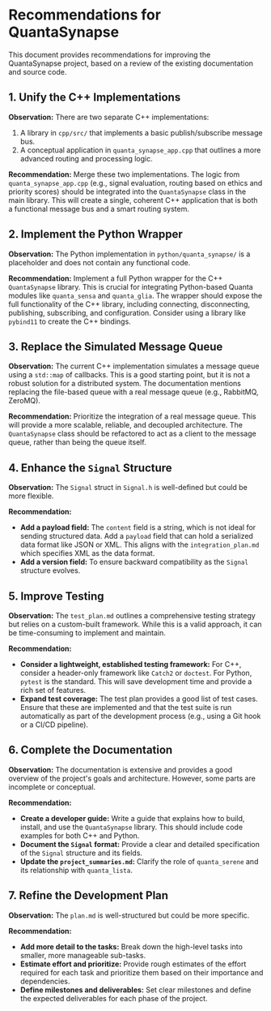 # Recommendations for QuantaSynapse

This document provides recommendations for improving the QuantaSynapse project, based on a review of the existing documentation and source code.

## 1. Unify the C++ Implementations

**Observation:** There are two separate C++ implementations:
1.  A library in `cpp/src/` that implements a basic publish/subscribe message bus.
2.  A conceptual application in `quanta_synapse_app.cpp` that outlines a more advanced routing and processing logic.

**Recommendation:** Merge these two implementations. The logic from `quanta_synapse_app.cpp` (e.g., signal evaluation, routing based on ethics and priority scores) should be integrated into the `QuantaSynapse` class in the main library. This will create a single, coherent C++ application that is both a functional message bus and a smart routing system.

## 2. Implement the Python Wrapper

**Observation:** The Python implementation in `python/quanta_synapse/` is a placeholder and does not contain any functional code.

**Recommendation:** Implement a full Python wrapper for the C++ `QuantaSynapse` library. This is crucial for integrating Python-based Quanta modules like `quanta_sensa` and `quanta_glia`. The wrapper should expose the full functionality of the C++ library, including connecting, disconnecting, publishing, subscribing, and configuration. Consider using a library like `pybind11` to create the C++ bindings.

## 3. Replace the Simulated Message Queue

**Observation:** The current C++ implementation simulates a message queue using a `std::map` of callbacks. This is a good starting point, but it is not a robust solution for a distributed system. The documentation mentions replacing the file-based queue with a real message queue (e.g., RabbitMQ, ZeroMQ).

**Recommendation:** Prioritize the integration of a real message queue. This will provide a more scalable, reliable, and decoupled architecture. The `QuantaSynapse` class should be refactored to act as a client to the message queue, rather than being the queue itself.

## 4. Enhance the `Signal` Structure

**Observation:** The `Signal` struct in `Signal.h` is well-defined but could be more flexible.

**Recommendation:**
*   **Add a payload field:** The `content` field is a string, which is not ideal for sending structured data. Add a `payload` field that can hold a serialized data format like JSON or XML. This aligns with the `integration_plan.md` which specifies XML as the data format.
*   **Add a version field:** To ensure backward compatibility as the `Signal` structure evolves.

## 5. Improve Testing

**Observation:** The `test_plan.md` outlines a comprehensive testing strategy but relies on a custom-built framework. While this is a valid approach, it can be time-consuming to implement and maintain.

**Recommendation:**
*   **Consider a lightweight, established testing framework:** For C++, consider a header-only framework like `Catch2` or `doctest`. For Python, `pytest` is the standard. This will save development time and provide a rich set of features.
*   **Expand test coverage:** The test plan provides a good list of test cases. Ensure that these are implemented and that the test suite is run automatically as part of the development process (e.g., using a Git hook or a CI/CD pipeline).

## 6. Complete the Documentation

**Observation:** The documentation is extensive and provides a good overview of the project's goals and architecture. However, some parts are incomplete or conceptual.

**Recommendation:**
*   **Create a developer guide:** Write a guide that explains how to build, install, and use the `QuantaSynapse` library. This should include code examples for both C++ and Python.
*   **Document the `Signal` format:** Provide a clear and detailed specification of the `Signal` structure and its fields.
*   **Update the `project_summaries.md`:** Clarify the role of `quanta_serene` and its relationship with `quanta_lista`.

## 7. Refine the Development Plan

**Observation:** The `plan.md` is well-structured but could be more specific.

**Recommendation:**
*   **Add more detail to the tasks:** Break down the high-level tasks into smaller, more manageable sub-tasks.
*   **Estimate effort and prioritize:** Provide rough estimates of the effort required for each task and prioritize them based on their importance and dependencies.
*   **Define milestones and deliverables:** Set clear milestones and define the expected deliverables for each phase of the project.
